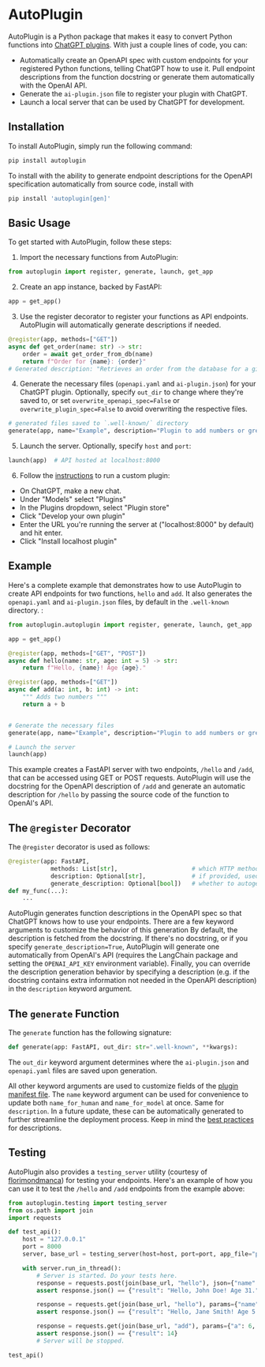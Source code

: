 # AutoPlugin

AutoPlugin is a Python package that makes it easy to convert Python functions into [ChatGPT plugins](https://openai.com/blog/chatgpt-plugins). With just a couple lines of code, you can:
- Automatically create an OpenAPI spec with custom endpoints for your registered Python functions, telling ChatGPT how to use it. Pull endpoint descriptions from the function docstring or generate them automatically with the OpenAI API.
- Generate the `ai-plugin.json` file to register your plugin with ChatGPT.
- Launch a local server that can be used by ChatGPT for development.

## Installation

To install AutoPlugin, simply run the following command:

```bash
pip install autoplugin
```

To install with the ability to generate endpoint descriptions for the OpenAPI specification automatically from source code, install with

```bash
pip install 'autoplugin[gen]'
```

## Basic Usage
To get started with AutoPlugin, follow these steps:

1. Import the necessary functions from AutoPlugin:
```python
from autoplugin import register, generate, launch, get_app
```

2. Create an app instance, backed by FastAPI:
```python
app = get_app()
```

3. Use the register decorator to register your functions as API endpoints.
AutoPlugin will automatically generate descriptions if needed.
```python
@register(app, methods=["GET"])
async def get_order(name: str) -> str:
    order = await get_order_from_db(name)
    return f"Order for {name}: {order}"
# Generated description: "Retrieves an order from the database for a given name."
```

4. Generate the necessary files (`openapi.yaml` and `ai-plugin.json`) for your ChatGPT plugin.
Optionally, specify `out_dir` to change where they're saved to,
or set `overwrite_openapi_spec=False` or `overwrite_plugin_spec=False` to avoid overwriting the respective files.
```python
# generated files saved to `.well-known/` directory
generate(app, name="Example", description="Plugin to add numbers or greet users")
```

5. Launch the server. Optionally, specify `host` and `port`:
```python
launch(app)  # API hosted at localhost:8000
```

6. Follow the [instructions](https://platform.openai.com/docs/plugins/getting-started/running-a-plugin) to run a custom plugin:
- On ChatGPT, make a new chat.
- Under "Models" select "Plugins"
- In the Plugins dropdown, select "Plugin store"
- Click "Develop your own plugin"
- Enter the URL you're running the server at ("localhost:8000" by default) and hit enter.
- Click "Install localhost plugin" 


## Example

Here's a complete example that demonstrates how to use AutoPlugin to create API endpoints for two functions, `hello` and `add`.
It also generates the `openapi.yaml` and `ai-plugin.json` files, by default in the `.well-known` directory. :
```python
from autoplugin.autoplugin import register, generate, launch, get_app

app = get_app()

@register(app, methods=["GET", "POST"])
async def hello(name: str, age: int = 5) -> str:
    return f"Hello, {name}! Age {age}."

@register(app, methods=["GET"])
async def add(a: int, b: int) -> int:
    """ Adds two numbers """
    return a + b


# Generate the necessary files
generate(app, name="Example", description="Plugin to add numbers or greet users")

# Launch the server
launch(app)
```

This example creates a FastAPI server with two endpoints, `/hello` and `/add`, that can be accessed using GET or POST requests.
AutoPlugin will use the docstring for the OpenAPI description of `/add` and generate an automatic description for `/hello` by passing the source code of the function to OpenAI's API.

## The `@register` Decorator
The `@register` decorator is used as follows:
```python
@register(app: FastAPI,
            methods: List[str],                     # which HTTP methods to support
            description: Optional[str],             # if provided, used as is
            generate_description: Optional[bool])   # whether to autogenerate a description
def my_func(...):
    ...
```
AutoPlugin generates function descriptions in the OpenAPI spec so that ChatGPT knows how to use your endpoints. There are a few keyword arguments to customize the behavior of this generation
By default, the description is fetched from the docstring. If there's no docstring, or if you specify `generate_description=True`, AutoPlugin will generate one automatically from OpenAI's API (requires the LangChain package and setting the `OPENAI_API_KEY` environment variable).
Finally, you can override the description generation behavior by specifying a description (e.g. if the docstring contains extra information not needed in the OpenAPI description) in the `description` keyword argument.


## The `generate` Function
The `generate` function has the following signature:
```python
def generate(app: FastAPI, out_dir: str=".well-known", **kwargs):
```
The `out_dir` keyword argument determines where the `ai-plugin.json` and `openapi.yaml` files are saved upon generation.

All other keyword arguments are used to customize fields of the [plugin manifest file](https://platform.openai.com/docs/plugins/getting-started/plugin-manifest).
The `name` keyword argument can be used for convenience to update both `name_for_human` and `name_for_model` at once. Same for `description`. In a future update, these can be automatically generated to further streamline the deployment process. Keep in mind the [best practices](https://platform.openai.com/docs/plugins/getting-started/writing-descriptions) for descriptions.


## Testing
AutoPlugin also provides a `testing_server` utility (courtesy of [florimondmanca](https://github.com/encode/uvicorn/issues/742#issuecomment-674411676)) for testing your endpoints. Here's an example of how you can use it to test the `/hello` and `/add` endpoints from the example above:
```python
from autoplugin.testing import testing_server
from os.path import join
import requests

def test_api():
    host = "127.0.0.1"
    port = 8000
    server, base_url = testing_server(host=host, port=port, app_file="path/to/example.py", app_var="app")

    with server.run_in_thread():
        # Server is started. Do your tests here.
        response = requests.post(join(base_url, "hello"), json={"name": "John Doe", "age": 31})
        assert response.json() == {"result": "Hello, John Doe! Age 31."}

        response = requests.get(join(base_url, "hello"), params={"name": "Jane Smith"})
        assert response.json() == {"result": "Hello, Jane Smith! Age 5."}

        response = requests.get(join(base_url, "add"), params={"a": 6, "b": 8})
        assert response.json() == {"result": 14}
        # Server will be stopped.

test_api()
```


